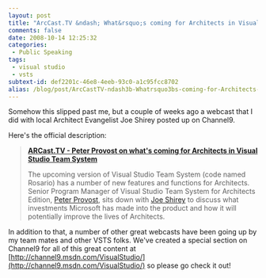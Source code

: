 ```yaml
---
layout: post
title: "ArcCast.TV &ndash; What&rsquo;s coming for Architects in Visual Studio Team System"
comments: false
date: 2008-10-14 12:25:32
categories:
 - Public Speaking
tags:
 - visual studio
 - vsts
subtext-id: def2201c-46e8-4eeb-93c0-a1c95fcc8702
alias: /blog/post/ArcCastTV-ndash3b-Whatrsquo3bs-coming-for-Architects-in-Visual-Studio-Team-System.aspx
---
```



Somehow this slipped past me, but a couple of weeks ago a webcast that I did
with local Architect Evangelist Joe Shirey posted up on Channel9.

Here's the official description:

> **[ARCast.TV - Peter Provost on what's coming for Architects in Visual Studio
> Team
> System](http://channel9.msdn.com/shows/ARCast.TV/ARCastTV-Peter-Provost-on-whats-coming-for-Architects-in-Visual-Studio-Team-System/)**
> 
> The upcoming version of Visual Studio Team System (code named Rosario) has a
> number of new features and functions for Architects. Senior Program Manager
> of Visual Studio Team System for Architects Edition, [Peter
> Provost](http://www.peterprovost.org/blog/), sits down with [Joe
> Shirey](http://www.joeshirey.com/) to discuss what investments Microsoft has
> made into the product and how it will potentially improve the lives of
> Architects.

In addition to that, a number of other great webcasts have been going up by my
team mates and other VSTS folks. We've created a special section on Channel9
for all of this great content at
[http://channel9.msdn.com/VisualStudio/](http://channel9.msdn.com/VisualStudio/)
so please go check it out!
